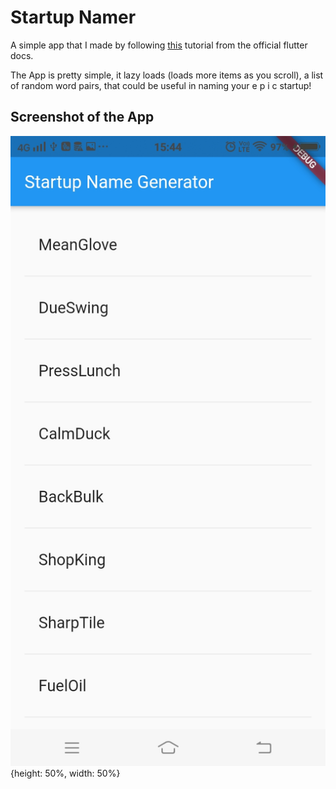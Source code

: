 # Startup Namer
A simple app that I made by following [this](https://flutter.dev/docs/get-started/codelab) tutorial from the official flutter docs. <br>

The App is pretty simple, it lazy loads (loads more items as you scroll), a list of random word pairs, that could be useful in naming your e p i c startup!

## Screenshot of the App
![screenshot](./screenshots/screenshot.jpeg) {height: 50%, width: 50%}
